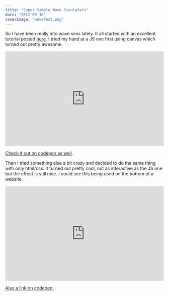 ```yaml
---
title: "Super Simple Wave Simulators"
date: "2012-09-10"
coverImage: "wavefeat.png"
---
```


So I have been really into wave sims lately. It all started with an excellent tutorial posted [here](http://gamedev.tutsplus.com/tutorials/implementation/make-a-splash-with-2d-water-effects/). I tried my hand at a JS one first using canvas which turned out pretty awesome.

<iframe style="width: 100%; height: 300px;" src="http://jsfiddle.net/loktar/bafTq/embedded/result,js,html,css/" height="240" width="320" frameborder="0"></iframe>

[Check it out on codepen as well](http://codepen.io/loktar00/details/DlFgw).

Then I tried something else a bit crazy and decided to do the same thing with only html/css. It turned out pretty cool, not as interactive as the JS one but the effect is still nice. I could see this being used on the bottom of a website.

<iframe style="width: 100%; height: 300px;" src="http://jsfiddle.net/loktar/M9Brh/embedded/result,js,html,css/" height="240" width="320" frameborder="0"></iframe>

[Also a link on codepen.](http://codepen.io/loktar00/details/kfrKC)
